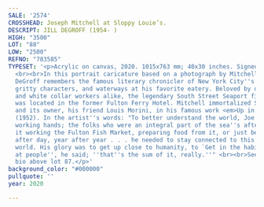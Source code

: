 ```yaml
---
SALE: '2574'
CROSSHEAD: Joseph Mitchell at Sloppy Louie’s.
DESCRIPT: JILL DEGROFF (1954- )
HIGH: "3500"
LOT: "88"
LOW: "2500"
REFNO: "783585"
TYPESET: '<p>Acrylic on canvas, 2020. 1015x763 mm; 40x30 inches. Signed lower left.
  <br><br>In this portrait caricature based on a photograph by Mitchell''s wife, Therese,
  DeGroff remembers the famous literary chronicler of New York City''s underbelly,
  gritty characters, and waterways at his favorite eatery. Beloved by dock workers
  and white collar workers alike, the legendary South Street Seaport fish restaurant
  was located in the former Fulton Ferry Hotel. Mitchell immortalized Sloppy Louie''s
  and its owner, his friend Louis Morini, in his famous work <em>Up in the Old Hotel</em>
  (1952). In the artist''s words: "To better understand the world, Joe followed the
  working hands; the folks who were an integral part of the sea''s after-life, be
  it working the Fulton Fish Market, preparing food from it, or just being in it day
  after day, year after year . . . he needed to stay connected to this rapidly disappearing
  world. His glory was to get up close to humanity, to `Get in the habit of looking
  at people'', he said; ''that''s the sum of it, really.''" <br><br>See artist''s
  bio above lot 87.</p>'
background_color: "#000000"
pullquote: ''
year: 2020

---
```


